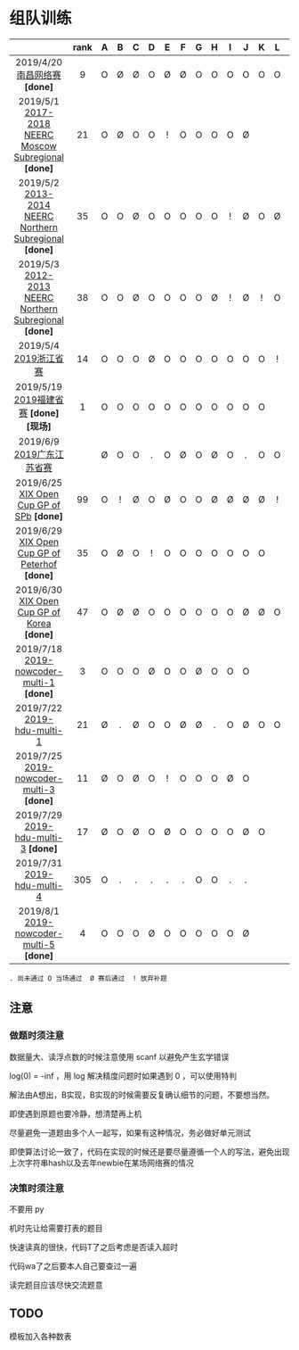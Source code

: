# 组队训练

|                                          | rank |  A   |  B   |  C   |  D   |  E   |  F   |  G   |  H   |  I   |  J   |  K   |  L   |  M   |
| :--------------------------------------: | :--: | :--: | :--: | :--: | :--: | :--: | :--: | :--: | :--: | :--: | :--: | :--: | :--: | :--: |
| 2019/4/20 [南昌网络赛](https://www.jisuanke.com/contest/2290?view=challengesteam353@nanchang.icpc9fKu8jHv)**[done]** |  9   |  O   |  Ø   |  Ø   |  O   |  Ø   |  Ø   |  O   |  O   |  O   |  O   |  O   |  O   |  O   |
| 2019/5/1 [2017-2018 NEERC Moscow Subregional](https://codeforces.com/group/aUVPeyEnI2/contest/243685http://codeforces.com/gym/101611) **[done]** |  21  |  O   |  Ø   |  O   |  O   |  !   |  O   |  O   |  O   |  O   |  Ø   |      |      |      |
| 2019/5/2 [2013-2014 NEERC Northern Subregional](https://codeforces.com/group/aUVPeyEnI2/contest/243686https://codeforces.com/gym/100269) **[done]** |  35  |  O   |  O   |  Ø   |  O   |  O   |  O   |  O   |  O   |  !   |  Ø   |  O   |  Ø   |      |
| 2019/5/3 [2012-2013 NEERC Northern Subregional](https://codeforces.com/group/aUVPeyEnI2/contest/243687https://codeforces.com/gym/100125) **[done]** |  38  |  O   |  O   |  Ø   |  O   |  O   |  O   |  O   |  Ø   |  !   |  Ø   |  !   |  O   |      |
| 2019/5/4 [2019浙江省赛](https://vjudge.net/contest/299425#overview) |  14  |  O   |  O   |  O   |  Ø   |  O   |  O   |  O   |  O   |  O   |  O   |  O   |  !   |  .   |
| 2019/5/19 [2019福建省赛](https://sil256.github.io/2019fjcpcscoreboard/) **[done]\[现场]** |  1   |  O   |  O   |  O   |  O   |  O   |  O   |  O   |  O   |  O   |  O   |  O   |      |      |
| 2019/6/9 [2019广东江苏省赛](https://cn.vjudge.net/contest/305967#overview) |      |  Ø   |  O   |  O   |  .   |  O   |  Ø   |  O   |  Ø   |  O   |  .   |  O   |  O   |      |
| 2019/6/25 [XIX Open Cup GP of SPb](http://opentrains.snarknews.info/~ejudge/team.cgi?contest_id=010433) **[done]** |  99  |  O   |  !   |  Ø   |  O   |  Ø   |  O   |  O   |  Ø   |  Ø   |  Ø   |  Ø   |  !   |      |
| 2019/6/29 [XIX Open Cup GP of Peterhof ](http://opentrains.snarknews.info/~ejudge/team.cgi?contest_id=010439) **[done]** |  35  |  O   |  Ø   |  O   |  !   |  O   |  O   |  O   |  O   |  O   |  O   |  O   |      |      |
| 2019/6/30 [XIX Open Cup GP of Korea](http://opentrains.snarknews.info/~ejudge/team.cgi?contest_id=010435) **[done]** |  47  |  O   |  Ø   |  Ø   |  O   |  O   |  O   |  O   |  O   |  O   |  Ø   |  Ø   |  O   |  Ø   |
| 2019/7/18 [2019-nowcoder-multi-1](https://ac.nowcoder.com/acm/contest/881#question) **[done]** |  3   |  O   |  O   |  O   |  Ø   |  O   |  O   |  Ø   |  O   |  O   |  O   |      |      |      |
| 2019/7/22 [2019-hdu-multi-1](http://acm.hdu.edu.cn/contests/contest_show.php?cid=848) |  21  |  Ø   |  .   |  Ø   |  O   |  O   |  Ø   |  Ø   |  .   |  O   |  Ø   |  O   |  O   |  O   |
| 2019/7/25 [2019-nowcoder-multi-3](https://ac.nowcoder.com/acm/contest/883#question) **[done]** |  11  |  Ø   |  O   |  Ø   |  O   |  !   |  O   |  O   |  O   |  Ø   |  O   |      |      |      |
| 2019/7/29 [2019-hdu-multi-3](http://acm.hdu.edu.cn/contests/contest_show.php?cid=850) **[done]** |  17  |  Ø   |  O   |  Ø   |  O   |  Ø   |  O   |  O   |  O   |  O   |  Ø   |  O   |      |      |
| 2019/7/31 [2019-hdu-multi-4](http://acm.hdu.edu.cn/contests/contest_show.php?cid=851) | 305  |  O   |  .   |  .   |  .   |  .   |  .   |  O   |  O   |  .   |  .   |      |      |      |
| 2019/8/1 [2019-nowcoder-multi-5](https://ac.nowcoder.com/acm/contest/885#question) **[done]** |  4   |  O   |  O   |  O   |  Ø   |  O   |  O   |  O   |  O   |  O   |  Ø   |      |      |      |

`. 尚未通过 O 当场通过  Ø 赛后通过  ! 放弃补题`

## 注意

### 做题时须注意

数据量大、读浮点数的时候注意使用 scanf 以避免产生玄学错误

log(0)  = -inf ，用 log 解决精度问题时如果遇到 0 ，可以使用特判

解法由A想出，B实现，B实现的时候需要反复确认细节的问题，不要想当然。

即使遇到原题也要冷静，想清楚再上机

尽量避免一道题由多个人一起写，如果有这种情况，务必做好单元测试

即使算法讨论一致了，代码在实现的时候还是要尽量遵循一个人的写法，避免出现上次字符串hash以及去年newbie在某场网络赛的情况

### 决策时须注意

不要用 py

机时先让给需要打表的题目

快速读真的很快，代码T了之后考虑是否读入超时

代码wa了之后要本人自己要查过一遍

读完题目应该尽快交流题意

## TODO

模板加入各种数表
